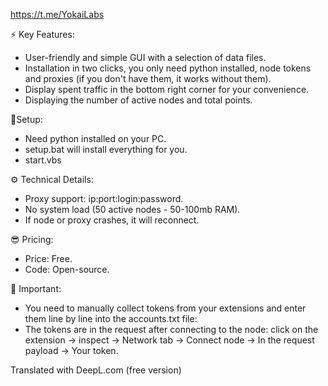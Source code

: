 https://t.me/YokaiLabs

⚡️ Key Features:
- User-friendly and simple GUI with a selection of data files.
- Installation in two clicks, you only need python installed, node tokens and proxies (if you don't have them, it works without them).
- Display spent traffic in the bottom right corner for your convenience.
- Displaying the number of active nodes and total points.

🥶Setup:
- Need python installed on your PC.
- setup.bat will install everything for you.
- start.vbs 

⚙️ Technical Details:
- Proxy support: ip:port:login:password.
- No system load (50 active nodes - 50-100mb RAM).
- If node or proxy crashes, it will reconnect.

😎 Pricing:
- Price: Free.
- Code: Open-source.

📌 Important:
- You need to manually collect tokens from your extensions and enter them line by line into the accounts.txt file:
- The tokens are in the request after connecting to the node: click on the extension -> inspect -> Network tab -> Connect node -> In the request payload -> Your token.

Translated with DeepL.com (free version)
